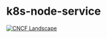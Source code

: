 ﻿# k8s-node-service
[![CNCF Landscape](https://img.shields.io/badge/CNCF%20Landscape-5699C6)](https://landscape.cncf.io/?item=platform--certified-kubernetes-hosted--azure-kubernetes-service-aks)
